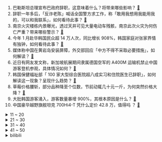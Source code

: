 1. 巴勒斯坦总理宣布巴政府辞职，这意味着什么？将带来哪些影响？ [:link:](https://www.zhihu.com/question/645929411)
2. 辞职一年多后，「反诈老陈」喊话全国警方求工作，称「敢用我想用我能用我的，可以和我联系」，如何看待此事？ [:link:](https://www.zhihu.com/question/645915127)
3. 南京火灾楼栋内景曝光，透过天井可见大量电动车残骸，南京此次火灾为何伤亡严重？带来哪些警示？ [:link:](https://www.zhihu.com/question/645754316)
4. 今年 1 月赴华韩国民众超 14 万人次，同比增长 908%，韩国家庭对张家界情有独钟，如何看待此事？ [:link:](https://www.zhihu.com/question/645872934)
5. 媒体称中国在黄岩岛安装屏障，外交部回应「中方不得不采取必要措施」，如何解读？ [:link:](https://www.zhihu.com/question/645938302)
6. 近日有网友发文称，新加坡航展期间隶属德国空军的 A400M 运输机禁止中国游客登机参观，具体情况如何？ [:link:](https://www.zhihu.com/question/645870445)
7. 韩国保健福祉部「 100 家大型综合医院超八成实习和住院医生已辞职」，如何解读这一现象？呈现什么趋势？ [:link:](https://www.zhihu.com/question/645882233)
8. 草莓价格腰斩，部分品种降至个位数，节前动辄几十元一斤，为何突然价格大降？ [:link:](https://www.zhihu.com/question/645926641)
9. 大批韩国游客涌入，游客数量暴增 900%，其根本原因是什么？ [:link:](https://www.zhihu.com/question/645853944)
10. 中国豪华越野旗舰坦克 700Hi4-T 凭什么定价 42.8 万，值得吗 ？ [:link:](https://www.zhihu.com/question/645967984)
<details>
<summary>11 ~ 20</summary>

11. 多家大润发宣布关店，去年至今至少 13 家大润发闭店，哪些信息值得关注？ [:link:](https://www.zhihu.com/question/645926709)
12. 2023 年下半年全国大学英语四、六级考试成绩公布，你考得怎么样？ [:link:](https://www.zhihu.com/question/646016377)
13. 你还记得自己的第一个网名叫什么吗？ [:link:](https://www.zhihu.com/question/644898079)
14. 报告称「不能本地就业，农民在县城买房或是伪城镇化」，如何看待这一现象？怎样避免「伪城镇化」？ [:link:](https://www.zhihu.com/question/645927228)
15. 江西崇义规定「零彩礼」「低彩礼」夫妻、岳父母享县内国有景区大门票免费，子女可优先入学等，如何看待此事？ [:link:](https://www.zhihu.com/question/645870274)
16. C 罗做不雅动作回应球迷喊梅西，纪律委员会「将展开调查」，如何看待此事？ [:link:](https://www.zhihu.com/question/645880303)
17. 白客、雷佳音、郭京飞，你觉得谁是你心中的「窝囊废角色」第一名？ [:link:](https://www.zhihu.com/question/645418589)
18. 乌克兰情报局长称「纳瓦利内因血栓自然死亡」，如何看待此事？还有哪些信息值得关注？ [:link:](https://www.zhihu.com/question/645905379)
19. 「为何年轻人上班不愿意精致打扮」登上社交平台热搜，不少人晒出上班穿搭「比丑」，你上班会精心打扮自己吗？ [:link:](https://www.zhihu.com/question/645890696)
20. 请问写网文真的是天赋比努力重要吗？ [:link:](https://www.zhihu.com/question/491618136)
</details>
<details>
<summary>21 ~ 30</summary>

21. 互联网公司为什么不能将晚上加班调整为提早上班呢？ [:link:](https://www.zhihu.com/question/645336600)
22. 如何评价鹰角新游戏《来自星尘》？ [:link:](https://www.zhihu.com/question/645933119)
23. 如何看待多地政府举行「博士之家」授牌活动？ [:link:](https://www.zhihu.com/question/645796058)
24. 你们在网文上最出众的天赋是什么？ [:link:](https://www.zhihu.com/question/641429911)
25. 如何评价图-160M2战略轰炸机? [:link:](https://www.zhihu.com/question/645410269)
26. 贾跃亭朋友圈「炮轰」高合汽车：「行业的耻辱」，对此你怎么看？ [:link:](https://www.zhihu.com/question/645856644)
27. 不开心的时候，你喜欢做什么呢？ [:link:](https://www.zhihu.com/question/639484843)
28. 釜山世乒赛国乒女团 3:2 逆转日本队，获得女团冠军，如何评价她们的表现？ [:link:](https://www.zhihu.com/question/645729644)
29. 大牛综述后面十几页的参考文献是怎么读完的？ [:link:](https://www.zhihu.com/question/645462900)
30. 为什么年轻人越来越不喜欢买合资车了？ [:link:](https://www.zhihu.com/question/621599890)
</details>
<details>
<summary>31 ~ 40</summary>

31. 如果让你重新开始学数学，你的学习路线会怎么选择? [:link:](https://www.zhihu.com/question/598963323)
32. 都说程序员35岁一道坎，根本原因是什么？ [:link:](https://www.zhihu.com/question/644833269)
33. 如果一个孩子被外人欺负了但没有父母撑腰，只能自己咽下委屈，那么这个孩子长大后会怎麽样？ [:link:](https://www.zhihu.com/question/645400574)
34. 杭州一快速路上发生别车伤人事件，嫌疑人因涉嫌故意伤害罪被刑拘，他是否还涉及危害公共交通安全？如何解读？ [:link:](https://www.zhihu.com/question/645768145)
35. DeepMind 提出可交互生成式世界模型 Genie，有什么意义？和 Sora 比有什么不同？ [:link:](https://www.zhihu.com/question/645930988)
36. 外交部回应中方在黄岩岛海域设置漂浮屏障，属于「维护领土主权权益」，哪些信息值得关注？ [:link:](https://www.zhihu.com/question/645928706)
37. 杭州一小学设一个月「作业缓交期」：缓解孩子开学前焦虑，减轻家长的负担，你觉得这种规定如何？ [:link:](https://www.zhihu.com/question/645882083)
38. 宗馥莉已接替宗庆后担任娃哈哈电商执行董事，对娃哈哈发展有哪些影响？ [:link:](https://www.zhihu.com/question/645882829)
39. 节食减肥为什么效果不好？ [:link:](https://www.zhihu.com/question/641839388)
40. 官方通报贵州女企业家讨工程款陷「寻衅滋事」被批捕，其因编造虚假消息等被捕，如何从法律角度解读？ [:link:](https://www.zhihu.com/question/646016209)
</details>
<details>
<summary>41 ~ 50</summary>

41. 韩企「放大招」，鼓励员工生育：生娃奖励 1 亿韩元，如何评价这一举措？是否能有效提高生育率？ [:link:](https://www.zhihu.com/question/645882826)
42. 美国以涉俄因素制裁多家中国企业，商务部称「将采取必要措施维护中企合法权益」，哪些信息值得关注？ [:link:](https://www.zhihu.com/question/645909285)
43. 如何评价《鸣潮》第三次测试中的“声骸系统”，是一个合格的养成系统吗？ [:link:](https://www.zhihu.com/question/645571822)
44. 考研 A 区院校未上岸，是否有必要调剂到 B 区？ [:link:](https://www.zhihu.com/question/523779187)
45. 什么样子才叫人间清醒？ [:link:](https://www.zhihu.com/question/643217920)
46. 《DOTA2》 5个人用相同英雄的情况下，哪个英雄最厉害？ [:link:](https://www.zhihu.com/question/640610506)
47. 女孩子学什么武术实战性强？ [:link:](https://www.zhihu.com/question/643781127)
48. 库迪咖啡再推「9.9 元不限量」，预计总补贴 2~3 亿元，将如何影响咖啡市场？ [:link:](https://www.zhihu.com/question/645878991)
49. 孩子作业写不完，作为家长你会不会帮孩子写？ [:link:](https://www.zhihu.com/question/645804903)
50. 你更喜欢开心麻花时期的沈腾还是《飞驰人生》中的沈腾？ [:link:](https://www.zhihu.com/question/645418288)
</details><details>
<summary>bilibili</summary>

</details>